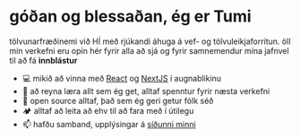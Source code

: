 # góðan og blessaðan, ég er Tumi

tölvunarfræðinemi við HÍ með rjúkandi áhuga á vef- og tölvuleikjaforritun. öll mín verkefni eru opin hér fyrir alla að sjá og fyrir samnemendur mína jafnvel til að fá **innblástur**
* 💻 mikið að vinna með [React](https://reactjs.org) og [NextJS](https://nextjs.org) í augnablikinu
* 🌠 að reyna læra allt sem ég get, alltaf spenntur fyrir næsta verkefni
* 📖 open source alltaf, það sem ég geri getur fólk séð
* 🏕 alltaf að leita að ehv til að fara með í útilegu
* 📫 hafðu samband, upplýsingar á [síðunni minni](https://sjomli.is)
